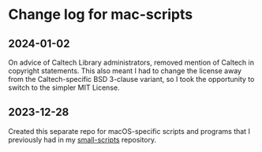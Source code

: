 # Change log for mac-scripts

## 2024-01-02

On advice of Caltech Library administrators, removed mention of Caltech in copyright statements. This also meant I had to change the license away from the Caltech-specific BSD 3-clause variant, so I took the opportunity to switch to the simpler MIT License.

## 2023-12-28

Created this separate repo for macOS-specific scripts and programs that I previously had in my [small-scripts](https://github.com/mhucka/small-scripts) repository.
